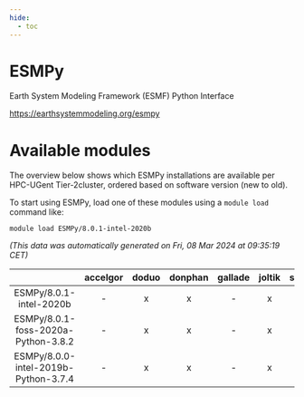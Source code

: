 ```yaml
---
hide:
  - toc
---
```


ESMPy
=====


Earth System Modeling Framework (ESMF) Python Interface

https://earthsystemmodeling.org/esmpy
# Available modules


The overview below shows which ESMPy installations are available per HPC-UGent Tier-2cluster, ordered based on software version (new to old).

To start using ESMPy, load one of these modules using a `module load` command like:

```shell
module load ESMPy/8.0.1-intel-2020b
```

*(This data was automatically generated on Fri, 08 Mar 2024 at 09:35:19 CET)*  

| |accelgor|doduo|donphan|gallade|joltik|skitty|
| :---: | :---: | :---: | :---: | :---: | :---: | :---: |
|ESMPy/8.0.1-intel-2020b|-|x|x|-|x|x|
|ESMPy/8.0.1-foss-2020a-Python-3.8.2|-|x|x|-|x|x|
|ESMPy/8.0.0-intel-2019b-Python-3.7.4|-|x|x|-|x|x|
